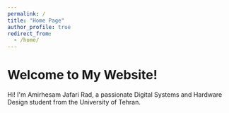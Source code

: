 ```yaml
---
permalink: /
title: "Home Page"
author_profile: true
redirect_from: 
  - /home/
---
```


# Welcome to My Website! 
 Hi! I'm Amirhesam Jafari Rad, a passionate Digital Systems and Hardware Design student from the University of Tehran. 

